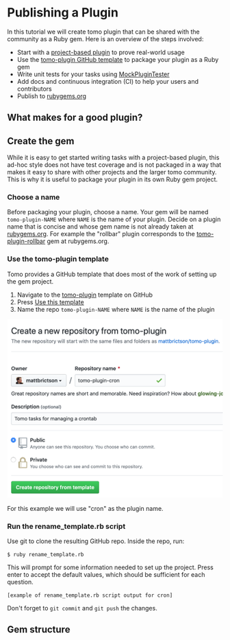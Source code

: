 # Publishing a Plugin

In this tutorial we will create tomo plugin that can be shared with the community as a Ruby gem. Here is an overview of the steps involved:

- Start with a [project-based plugin](writing-custom-tasks.md) to prove real-world usage
- Use the [tomo-plugin GitHub template](https://github.com/mattbrictson/tomo-plugin) to package your plugin as a Ruby gem
- Write unit tests for your tasks using [MockPluginTester](../api/testing/MockPluginTester.md)
- Add docs and continuous integration (CI) to help your users and contributors
- Publish to [rubygems.org](https://rubygems.org)

## What makes for a good plugin?

## Create the gem

While it is easy to get started writing tasks with a project-based plugin, this ad-hoc style does not have test coverage and is not packaged in a way that makes it easy to share with other projects and the larger tomo community. This is why it is useful to package your plugin in its own Ruby gem project.

### Choose a name

Before packaging your plugin, choose a name. Your gem will be named `tomo-plugin-NAME` where `NAME` is the name of your plugin. Decide on a plugin name that is concise and whose gem name is not already taken at [rubygems.org](https://rubygems.org). For example the "rollbar" plugin corresponds to the [tomo-plugin-rollbar](https://rubygems.org/gems/tomo-plugin-rollbar) gem at rubygems.org.

### Use the tomo-plugin template

Tomo provides a GitHub template that does most of the work of setting up the gem project.

1. Navigate to the [tomo-plugin](https://github.com/mattbrictson/tomo-plugin) template on GitHub
2. Press [Use this template](https://github.com/mattbrictson/tomo-plugin/generate)
3. Name the repo `tomo-plugin-NAME` where `NAME` is the name of the plugin

![GitHub: Create a new repository from tomo-plugin](./create-new-repo@2x.png)

For this example we will use "cron" as the plugin name.

### Run the rename_template.rb script

Use git to clone the resulting GitHub repo. Inside the repo, run:

```plain
$ ruby rename_template.rb
```

This will prompt for some information needed to set up the project. Press enter to accept the default values, which should be sufficient for each question.

```
[example of rename_template.rb script output for cron]
```

Don't forget to `git commit` and `git push` the changes.

## Gem structure

